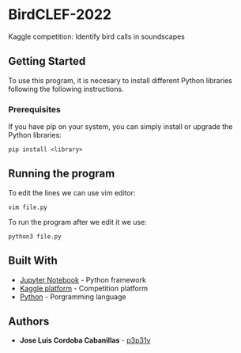 # BirdCLEF-2022
Kaggle competition: Identify bird calls in soundscapes

## Getting Started

To use this program, it is necesary to install different Python libraries following the following instructions.

### Prerequisites

If you have pip on your system, you can simply install or upgrade the Python libraries:

```
pip install <library>
```

## Running the program
To edit the lines we can use vim editor:
```
vim file.py
```
To run the program after we edit it we use:
```
python3 file.py
```
## Built With
* [Jupyter Notebook](https://jupyter.org) - Python framework
* [Kaggle platform](https://kaggle.com) - Competition platform
* [Python](https://www.python.org/downloads/) - Porgramming language

## Authors

* **Jose Luis Cordoba Cabanillas** - [p3p31v](https://github.com/p3p31v)

